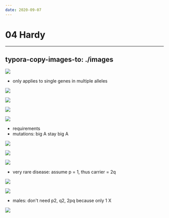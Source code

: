 ```yaml
---
date: 2020-09-07
---
```


# 04 Hardy
---

## typora-copy-images-to: ./images

![](https://photos.thisispiggy.com/file/wikiFiles/2DA2F34F-FE94-40DE-8A7D-B0087AB20AF0.jpg)

- only applies to single genes in multiple alleles

![](https://photos.thisispiggy.com/file/wikiFiles/A8187D2E-BEC1-4C7C-AA14-0948E23C5803.jpg)

![](https://photos.thisispiggy.com/file/wikiFiles/92B118F1-063E-4F32-BB6B-EB68FE97894C.jpg)

![](https://photos.thisispiggy.com/file/wikiFiles/591D02DF-C936-4C6C-88AC-018EF39DCE77.jpg)

![](https://photos.thisispiggy.com/file/wikiFiles/C8D2A72A-2A64-4436-9400-33BAEA5DB4A6.jpg)

- requirements
- mutations: big A stay big A

![](https://photos.thisispiggy.com/file/wikiFiles/5F7B1937-F3A4-4153-B60B-F7D246DAA0AF.jpg)

![](https://photos.thisispiggy.com/file/wikiFiles/B2648BAD-DD4E-465F-8DAF-79E8C9ACFE4B.jpg)

![](https://photos.thisispiggy.com/file/wikiFiles/E2C36B91-C299-453F-AEA1-F1008A5D4690.jpg)

- very rare disease: assume p = 1, thus carrier = 2q

![](https://photos.thisispiggy.com/file/wikiFiles/0E92B1AC-8C63-45DD-86C5-CA674EE91BC3.jpg)

![](https://photos.thisispiggy.com/file/wikiFiles/A835B1AA-F557-42EB-87E7-188166C6E9BA.jpg)

- males: don't need p2, q2, 2pq because only 1 X

![](https://photos.thisispiggy.com/file/wikiFiles/ACE66D2F-ED94-4F15-89A8-2AC10CC506E6.jpg)
